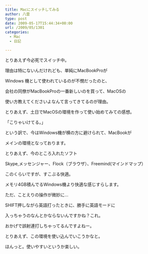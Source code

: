 ```yaml
---
title: Macにスイッチしてみる
author: 八雲
type: post
date: 2009-05-17T15:44:34+00:00
url: /2009/05/1301
categories:
  - Mac
  - 日記

---
```

とりあえず今必死でスイッチ中。
  
理由は特にないんだけれども、単純にMacBookProが
  
Windows 機として使われているのが不憫だったのと、
  
会社の同僚がMacBookProの一番新しいのを買って、MacOSの
  
使い方教えてくださいよなんて言ってきてるのが理由。

とりあえず、土日でMacOSの環境を作って使い始めてみての感想。
  
「こりゃいけてる。」

という訳で、今はWindows機が横の方に避けられて、MacBookが
  
メインの環境となっております。

とりあえず、今のところ入れたソフト
  
Skype,メッセンジャー、Flock（ブラウザ）、Freemind(マインドマップ）
  
このくらいですが、すこぶる快適。
  
メモリ4GB積んでるWindows機より快適な感じすらします。
  
ただ、ことえりの操作が微妙に…
  
SHIFT押しながら英語打ったときに、勝手に英語モードに
  
入っちゃうのなんとかならないんですかね？これ。
  
おかげで誤射連打しちゃってるんですよねー。

とりあえず、この環境を使い込んでいこうかなと。
  
ほんっと。使いやすいというか楽しい。